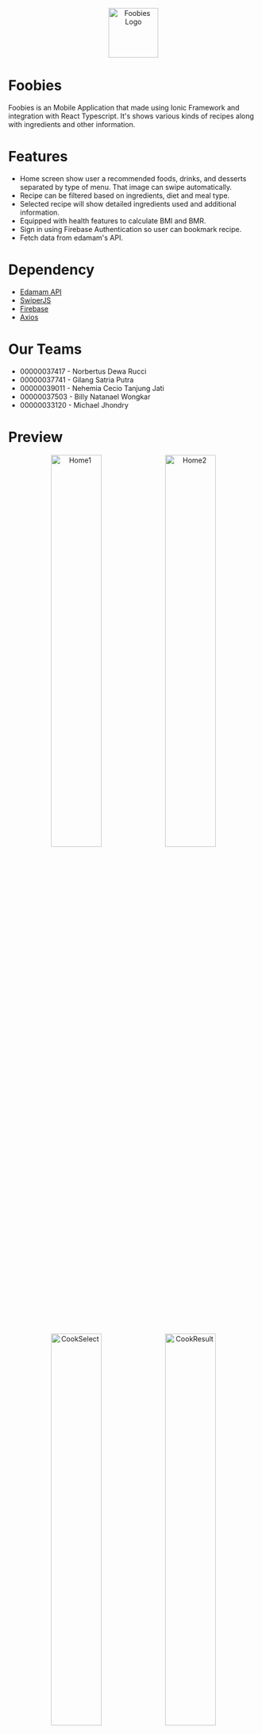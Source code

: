 <p align='center'>
  <img alt='Foobies Logo' src='https://user-images.githubusercontent.com/60127414/169873070-0e317194-27d5-4be9-829d-80455306493e.png' width='100'>
</p>

# Foobies

Foobies is an Mobile Application that made using Ionic Framework and integration with React Typescript. It's shows various kinds of recipes along with ingredients and other information.

# Features

- Home screen show user a recommended foods, drinks, and desserts separated by type of menu. That image can swipe automatically.
- Recipe can be filtered based on ingredients, diet and meal type.
- Selected recipe will show detailed ingredients used and additional information.
- Equipped with health features to calculate BMI and BMR.
- Sign in using Firebase Authentication so user can bookmark recipe.
- Fetch data from edamam's API.

# Dependency

- <a href='https://www.edamam.com/'>Edamam API</a>
- <a href='https://swiperjs.com/'>SwiperJS</a>
- <a href='https://firebase.google.com/'>Firebase</a>
- <a href='https://axios-http.com/'>Axios</a>

# Our Teams

- 00000037417 - Norbertus Dewa Rucci
- 00000037741 - Gilang Satria Putra
- 00000039011 - Nehemia Cecio Tanjung Jati
- 00000037503 - Billy Natanael Wongkar
- 00000033120 - Michael Jhondry

# Preview

<p align='center'>
  <img alt='Home1' src='https://user-images.githubusercontent.com/60127414/169871638-3302fce0-2d8d-423c-b804-680bef3fb00a.png' width='45%'>
  <img alt='Home2' src='https://user-images.githubusercontent.com/60127414/169871736-07ac1fae-07a6-4faa-8f0e-54a77590b35d.png' width='45%'>
</p>

<p align='center'>
  <img alt='CookSelect' src='https://user-images.githubusercontent.com/60127414/169871869-5175c259-de6a-4fba-89db-1208b0693c6b.png' width='45%'>
  <img alt='CookResult' src='https://user-images.githubusercontent.com/60127414/169871943-515b24e3-739d-4afa-abc1-6f1fbda2581d.png' width='45%'>
</p>

<p align='center'>
  <img alt='Search' src='https://user-images.githubusercontent.com/60127414/169872341-cf9561b6-8cd0-40f3-b50b-13e4aa208248.png' width='45%'>
  <img alt='RecipeDetail' src='https://user-images.githubusercontent.com/60127414/169872444-ff18787e-b661-47b0-996e-03193fdbb75f.png' width='45%'>
</p>

<p align='center'>
  <img alt='Health' src='https://user-images.githubusercontent.com/60127414/169872653-6d21af49-0141-4914-8791-45067e7f3ef4.png' width='30%'>
  <img alt='HealthBMI' src='https://user-images.githubusercontent.com/60127414/169872775-dc244157-6afb-4f12-a149-ec432e1a021e.png' width='30%'>
  <img alt='HealthBMR' src='https://user-images.githubusercontent.com/60127414/169872832-6b99a60e-b41d-4aa2-8adc-5650adea307c.png' width='30%'>
</p>

<p align='center'>
  <img alt='Favorite' src='https://user-images.githubusercontent.com/60127414/169872901-8835b02e-0b76-4938-98f4-2e3762a3cd59.png' width='45%'>
  <img alt='Profile' src='https://user-images.githubusercontent.com/60127414/169872961-65130f15-a5df-4c19-9926-ac56a2db915a.png' width='45%'>
</p>


<!-- ![home1](https://user-images.githubusercontent.com/60127414/169871638-3302fce0-2d8d-423c-b804-680bef3fb00a.png)

![home2](https://user-images.githubusercontent.com/60127414/169871736-07ac1fae-07a6-4faa-8f0e-54a77590b35d.png)

![CookSelect](https://user-images.githubusercontent.com/60127414/169871869-5175c259-de6a-4fba-89db-1208b0693c6b.png)

![CookResult](https://user-images.githubusercontent.com/60127414/169871943-515b24e3-739d-4afa-abc1-6f1fbda2581d.png)

![Search](https://user-images.githubusercontent.com/60127414/169872341-cf9561b6-8cd0-40f3-b50b-13e4aa208248.png)

![RecipeDetail](https://user-images.githubusercontent.com/60127414/169872444-ff18787e-b661-47b0-996e-03193fdbb75f.png)

![Health](https://user-images.githubusercontent.com/60127414/169872653-6d21af49-0141-4914-8791-45067e7f3ef4.png)

![HealthBMI](https://user-images.githubusercontent.com/60127414/169872775-dc244157-6afb-4f12-a149-ec432e1a021e.png)

![HealthBMR](https://user-images.githubusercontent.com/60127414/169872832-6b99a60e-b41d-4aa2-8adc-5650adea307c.png)

![Favorite](https://user-images.githubusercontent.com/60127414/169872901-8835b02e-0b76-4938-98f4-2e3762a3cd59.png)

![Profile](https://user-images.githubusercontent.com/60127414/169872961-65130f15-a5df-4c19-9926-ac56a2db915a.png)

![logo](https://user-images.githubusercontent.com/60127414/169873070-0e317194-27d5-4be9-829d-80455306493e.png) -->

